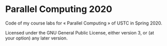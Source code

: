 # Parallel Computing 2020

Code of my course labs for « Parallel Computing » of USTC in Spring 2020.

Licensed under the GNU General Public License, either version 3, or (at your option) any later version.

